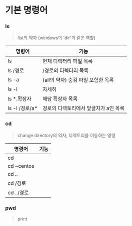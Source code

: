 # 기본 명령어
### ls 
> list의 약자 (windows의 'dir'과 같은 역할)

명령어 | 기능
---|---
ls  | 현재 디렉터리 파일 목록
ls /경로 |/경로의 디렉터리 목록
ls -a |(all의 약자) 숨김 파일 포함한 목록
ls -l |자세히
ls *.확장자 |해당 확장자 목록
ls -l /경로/a* | 경로의 디렉토리에서 앞글자가 a인 목록

### cd
> change directory의 약자, 디렉토리를 이동하는 명령

명령어 | 기능
---|---
cd|
cd ~centos|
cd ..|
cd /경로|
cd ../경로|

### pwd
> print